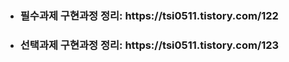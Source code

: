- <h3>필수과제 구현과정 정리: https://tsi0511.tistory.com/122</h3>
- <h3>선택과제 구현과정 정리: https://tsi0511.tistory.com/123</h3>
